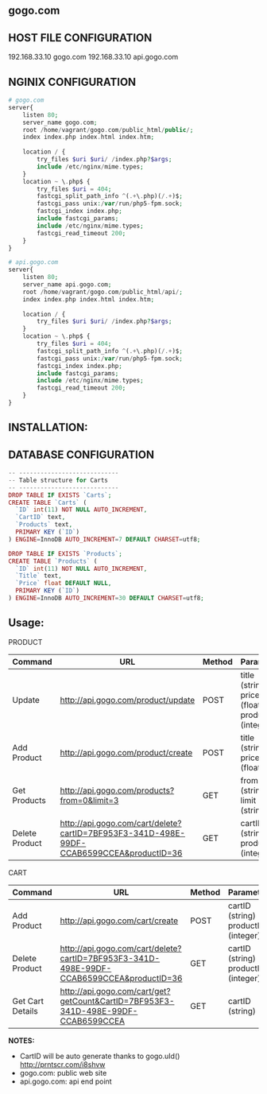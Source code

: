 gogo.com
-------------

HOST FILE CONFIGURATION
-----------------------
192.168.33.10 gogo.com
192.168.33.10 api.gogo.com

NGINIX CONFIGURATION
-----------------------

```php
# gogo.com
server{
	listen 80;
	server_name gogo.com;
	root /home/vagrant/gogo.com/public_html/public/;
	index index.php index.html index.htm;
	
	location / {
        try_files $uri $uri/ /index.php?$args;
		include /etc/nginx/mime.types;
    }
	location ~ \.php$ {
		try_files $uri = 404;
		fastcgi_split_path_info ^(.+\.php)(/.+)$;
		fastcgi_pass unix:/var/run/php5-fpm.sock;
		fastcgi_index index.php;
		include fastcgi_params;
		include /etc/nginx/mime.types;
		fastcgi_read_timeout 200;
	}
}

# api.gogo.com
server{
	listen 80;
	server_name api.gogo.com;
	root /home/vagrant/gogo.com/public_html/api/;
	index index.php index.html index.htm;
	
	location / {
        try_files $uri $uri/ /index.php?$args;
    }
	location ~ \.php$ {
		try_files $uri = 404;
		fastcgi_split_path_info ^(.+\.php)(/.+)$;
		fastcgi_pass unix:/var/run/php5-fpm.sock;
		fastcgi_index index.php;
		include fastcgi_params;
		include /etc/nginx/mime.types;
		fastcgi_read_timeout 200;
	}
}
```

INSTALLATION:
-----------------------


DATABASE CONFIGURATION
-----------------------

```php
-- ----------------------------
-- Table structure for Carts
-- ----------------------------
DROP TABLE IF EXISTS `Carts`;
CREATE TABLE `Carts` (
  `ID` int(11) NOT NULL AUTO_INCREMENT,
  `CartID` text,
  `Products` text,
  PRIMARY KEY (`ID`)
) ENGINE=InnoDB AUTO_INCREMENT=7 DEFAULT CHARSET=utf8;

DROP TABLE IF EXISTS `Products`;
CREATE TABLE `Products` (
  `ID` int(11) NOT NULL AUTO_INCREMENT,
  `Title` text,
  `Price` float DEFAULT NULL,
  PRIMARY KEY (`ID`)
) ENGINE=InnoDB AUTO_INCREMENT=30 DEFAULT CHARSET=utf8;

```

Usage:
-----------------------

PRODUCT

| Command | URL | Method | Parameter |
| ------------- | ------------- | ------------- | ------------- |
| Update | http://api.gogo.com/product/update | POST | title (string) - price (float) - productID (integer) |
| Add Product | http://api.gogo.com/product/create | POST | title (string) - price (float) |
| Get Products | http://api.gogo.com/products?from=0&limit=3 | GET | from (string) - limit (string) |
| Delete Product | http://api.gogo.com/cart/delete?cartID=7BF953F3-341D-498E-99DF-CCAB6599CCEA&productID=36 | GET | cartID (string) - productID (integer) |

CART

| Command | URL | Method | Parameter |
| ------------- | ------------- | ------------- | ------------- |
| Add Product | http://api.gogo.com/cart/create | POST | cartID (string) - productID (integer) |
| Delete Product | http://api.gogo.com/cart/delete?cartID=7BF953F3-341D-498E-99DF-CCAB6599CCEA&productID=36 | GET | cartID (string) - productID (integer) |
| Get Cart Details | http://api.gogo.com/cart/get?getCount&CartID=7BF953F3-341D-498E-99DF-CCAB6599CCEA | GET | cartID (string) |

**NOTES:**

- CartID will be auto generate thanks to gogo.uId() http://prntscr.com/i8shvw
- gogo.com: public web site
- api.gogo.com: api end point
